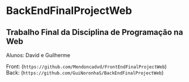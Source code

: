 # BackEndFinalProjectWeb

## Trabalho Final da Disciplina de Programação na Web
Alunos: David e Guilherme

Front: (`https://github.com/Mendoncadvd/FrontEndFinalProjectWeb`)  
Back: (`https://github.com/GuiNoronhaS/BackEndFinalProjectWeb`)
